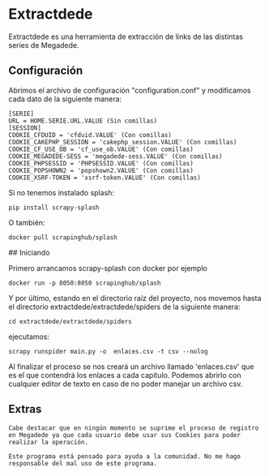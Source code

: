 # Extractdede
Extractdede es una herramienta de extracción de links de las distintas series de Megadede.

## Configuración

Abrimos el archivo de configuración "configuration.conf" y modificamos cada dato de la siguiente manera:

    [SERIE]
    URL = HOME.SERIE.URL.VALUE (Sin comillas)
    [SESSION]
    COOKIE_CFDUID = 'cfduid.VALUE' (Con comillas)
    COOKIE_CAKEPHP_SESSION = 'cakephp_session.VALUE' (Con comillas) 
    COOKIE_CF_USE_OB = 'cf_use_ob.VALUE' (Con comillas)
    COOKIE_MEGADEDE-SESS = 'megadede-sess.VALUE' (Con comillas)
    COOKIE_PHPSESSID = 'PHPSESSID.VALUE' (Con comillas)
    COOKIE_POPSHOWN2 = 'popshown2.VALUE' (Con comillas)
    COOKIE_XSRF-TOKEN = 'xsrf-token.VALUE' (Con comillas)

Si no tenemos instalado splash: 
    
    pip install scrapy-splash

O también:

    docker pull scrapinghub/splash

## Iniciando

Primero arrancamos scrapy-splash con docker por ejemplo

    docker run -p 8050:8050 scrapinghub/splash
    
Y por último, estando en el directorio raíz del proyecto, nos movemos hasta el directorio extractdede/extractdede/spiders de la siguiente manera:
    
    cd extractdede/extractdede/spiders

 ejecutamos:

    scrapy runspider main.py -o  enlaces.csv -t csv --nolog

Al finalizar el proceso se nos creará un archivo llamado 'enlaces.csv' que es el que contendrá los enlaces a cada capítulo. Podemos abrirlo con cualquier editor de texto en caso de no poder manejar un archivo csv.

## Extras

    Cabe destacar que en ningún momento se suprime el proceso de registro en Megadede ya que cada usuario debe usar sus Cookies para poder realizar la operación.

    Este programa está pensado para ayuda a la comunidad. No me hago responsable del mal uso de este programa.
